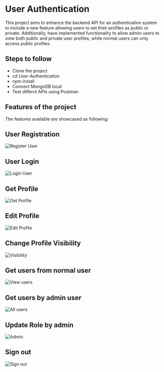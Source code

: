 # User Authentication
This project aims to enhance the backend API for an authentication system to include a new feature allowing users to set their profiles as public or private. Additionally, have implemented functionality to allow admin users to view both public and private user profiles, while normal users can only access public profiles. 

## Steps to follow

- Clone the project
- cd User-Authentication
- npm install
- Connect MongoDB local
- Test differnt APIs using Postman

## Features of the project

The features available are showcased as following:

## User Registration
![Register User](/images/register.png?raw=true "Register User")

## User Login
![Login User](/images/login.png?raw=true "Login User")

## Get Profile
![Get Profile](/images/getprofile.png?raw=true "Get Profile")

## Edit Profile
![Edit Profile](/images/editprofile.png?raw=true "Edit Profile")

## Change Profile Visibility
![Visibility](/images/changepublic.png?raw=true "Profile Visibility")

## Get users from normal user
![View users](/images/normalusers.png?raw=true "Public Users")

## Get users by admin user
![All users](/images/admin_users.png?raw=true "All Users")

## Update Role by admin
![Admin](/images/roleupdate.png?raw=true "Update Role")

## Sign out
![Sign out](/images/signout.png?raw=true "Sign Out")
